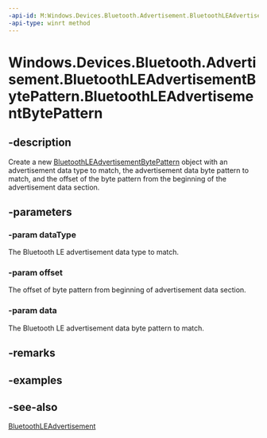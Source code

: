 ```yaml
---
-api-id: M:Windows.Devices.Bluetooth.Advertisement.BluetoothLEAdvertisementBytePattern.#ctor(System.Byte,System.Int16,Windows.Storage.Streams.IBuffer)
-api-type: winrt method
---
```


<!-- Method syntax
public BluetoothLEAdvertisementBytePattern(System.Byte dataType, System.Int16 offset, Windows.Storage.Streams.IBuffer data)
-->

# Windows.Devices.Bluetooth.Advertisement.BluetoothLEAdvertisementBytePattern.BluetoothLEAdvertisementBytePattern

## -description
Create a new [BluetoothLEAdvertisementBytePattern](bluetoothleadvertisementbytepattern.md) object with an advertisement data type to match, the advertisement data byte pattern to match, and the offset of the byte pattern from the beginning of the advertisement data section.

## -parameters
### -param dataType
The Bluetooth LE advertisement data type to match.

### -param offset
The offset of byte pattern from beginning of advertisement data section.

### -param data
The Bluetooth LE advertisement data byte pattern to match.

## -remarks

## -examples

## -see-also
[BluetoothLEAdvertisement](bluetoothleadvertisement.md)